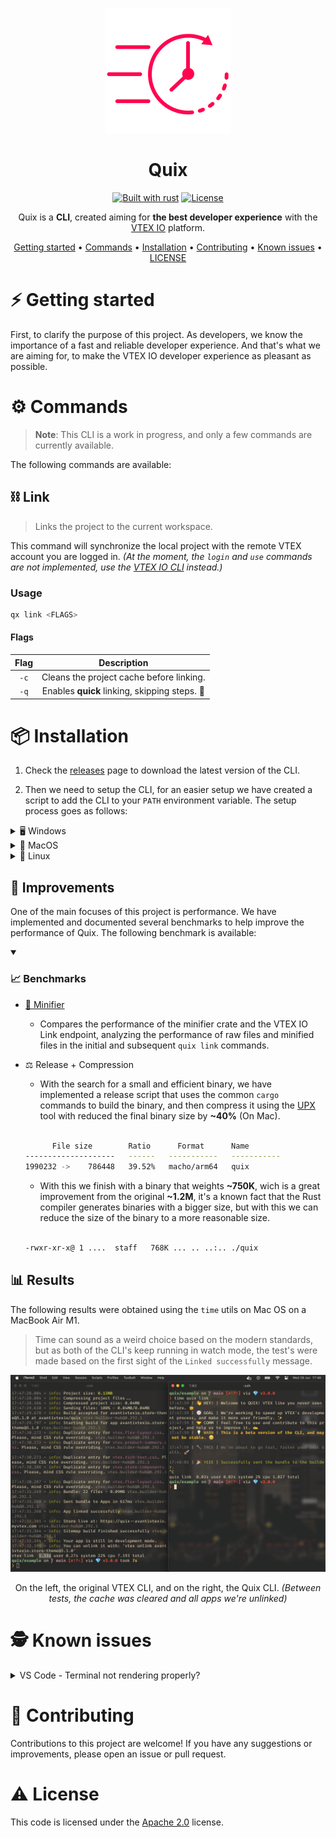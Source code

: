 <div align="center">

![logo.png](./assets/logo.png)

# Quix

[![Built with rust][rust-badge]][rust] [![License][license-badge]][license]

Quix is a **CLI**, created aiming for **the best developer experience** with the [VTEX IO](https://vtex.io/) platform.

[Getting started](#getting-started) • [Commands](#commands) • [Installation](#installation) • [Contributing](#contributing) • [Known issues](#known-issues) • [LICENSE](#license)

</div>

<a name="getting-started">

# ⚡️ Getting started

</a>

First, to clarify the purpose of this project. As developers, we know the importance of a fast and reliable developer experience. And that's what we are aiming for, to make the VTEX IO developer experience as pleasant as possible.

<a name="commands">

# ⚙️ Commands

</a>

> **Note**: This CLI is a work in progress, and only a few commands are currently available.

The following commands are available:

## ⛓️ Link

> Links the project to the current workspace.

This command will synchronize the local project with the remote VTEX account you are logged in. _(At the moment, the `login` and `use` commands are not implemented, use the [VTEX IO CLI](toolbelt) instead.)_

### Usage

```bash
qx link <FLAGS>
```

#### Flags

| Flag | Description                                   |
| :--: | :-------------------------------------------: |
| `-c` | Cleans the project cache before linking.      |
| `-q` | Enables **quick** linking, skipping steps. 👀 |

<a name="installation">

# 📦 Installation

</a>

1. Check the [releases]("https://github.com/rafaelrcamargo/quix/releases") page to download the latest version of the CLI.

2. Then we need to setup the CLI, for an easier setup we have created a script to add the CLI to your `PATH` environment variable. The setup process goes as follows:

<details>
<summary> 🖥️ Windows</summary>

<br />

> **Warning**: Tested on version `0.0.0`, newer versions are expected to work, but not covered.

```powershell
git clone https://github.com/rafaelrcamargo/quix
cd quix

cargo run # OR cargo build --release
```

</details>

<details>
<summary> 🍎 MacOS</summary>

<br />

```bash
git clone https://github.com/rafaelrcamargo/quix
cd quix

cargo run # OR cargo build --release
```

</details>

<details>
<summary> 🐧 Linux</summary>

<br />

> **Warning**: Tested on version `0.0.0`, newer versions are expected to work, but not covered.

```bash
git clone https://github.com/rafaelrcamargo/quix
cd quix

cargo run # OR cargo build --release
```

</details>

## 🧮 Improvements

One of the main focuses of this project is performance. We have implemented and documented several benchmarks to help improve the performance of Quix. The following benchmark is available:

<details open>

<summary>

### 📈 Benchmarks

</summary>

- [🛑 Minifier](/benchmarks/minifier/results.md)
  - Compares the performance of the minifier crate and the VTEX IO Link endpoint, analyzing the performance of raw files and minified files in the initial and subsequent `quix link` commands.
- ⚖️ Release + Compression
  - With the search for a small and efficient binary, we have implemented a release script that uses the common `cargo` commands to build the binary, and then compress it using the [UPX](https://upx.github.io/) tool with reduced the final binary size by **~40%** (On Mac).

  <br />

  ```sh
        File size        Ratio      Format      Name
  --------------------   ------   -----------   -----------
  1990232 ->    786448   39.52%   macho/arm64   quix
  ```

  - With this we finish with a binary that weights **~750K**, wich is a great improvement from the original **~1.2M**, it's a known fact that the Rust compiler generates binaries with a bigger size, but with this we can reduce the size of the binary to a more reasonable size.

  <br />

  ```sh
  -rwxr-xr-x@ 1 ....  staff   768K ... .. ..:.. ./quix
  ```

</details>

<a name="results">

## 📊 Results

</a>

The following results were obtained using the `time` utils on Mac OS on a MacBook Air M1.

> Time can sound as a weird choice based on the modern standards, but as both of the CLI's keep running in watch mode, the test's were made based on the first sight of the `Linked successfully` message.

![banner.png](./assets/time.png)

<div align="center">
  On the left, the original VTEX CLI, and on the right, the Quix CLI. <i>(Between tests, the cache was cleared and all apps we're unlinked)</i>
</div>

<a name="known-issues">

# 🕵️ Known issues

</a>

<details>
<summary>VS Code - Terminal not rendering properly?</summary>
<br>
That's a known issue, and it's related to the way VS Code handles the terminal. To fix this, just open the settings and add the following line:

```json
{
  ...
  "terminal.integrated.gpuAcceleration": "on"
}
```

This will enable the GPU acceleration for the terminal, and it will fix the rendering issue.
For now this solves the issue, but can get kinda weird with some appearance settings.

</details>

<a name="contributing">

# 🥇 Contributing

</a>

Contributions to this project are welcome! If you have any suggestions or improvements, please open an issue or pull request.

<a name="license">

# ⚠️ License

</a>

This code is licensed under the [Apache 2.0](LICENSE) license.

[rust-badge]: https://img.shields.io/badge/builtwith-rust-B7410E?style=flat-square
[rust]: https://www.rust-lang.org/pt-BR
[license-badge]: https://img.shields.io/github/license/rafaelrcamargo/quix?color=lightgray&style=flat-square
[license]: https://github.com/rafaelrcamargo/quix/blob/main/LICENSE
